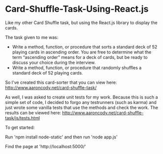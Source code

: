 # Card-Shuffle-Task-Using-React.js
Like my other Card Shuffle task, but using the React.js library to display the cards.

The task given to me was:

-  Write a method, function, or procedure that sorts a standard deck of 52 playing cards in ascending order. You are free to determine what the term “ascending order” means for a deck of cards, but be ready to discuss your choice during the interview.
-  Write a method, function, or procedure that randomly shuffles a standard deck of 52 playing cards.

So I've created this card-sorter that you can view here: http://www.aaroncody.net/card-shuffle-task/
 
As well, I was asked to create unit tests for my work. Because this is such a simple set of code, I decided to forgo any testrunners (such as karma) and just wrote some vanilla tests that use the methods and check the work. The results can be viewed here: http://www.aaroncody.net/card-shuffle-task/js/tests.html
  

To get started:

Run 'npm install node-static' and then run 'node app.js'

Find the page at 'http://localhost:5000/'